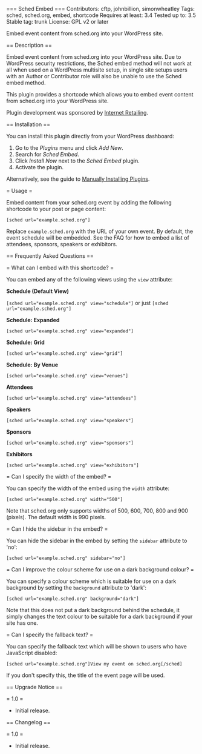 === Sched Embed ===
Contributors: cftp, johnbillion, simonwheatley
Tags: sched, sched.org, embed, shortcode
Requires at least: 3.4
Tested up to: 3.5
Stable tag: trunk
License: GPL v2 or later

Embed event content from sched.org into your WordPress site.

== Description ==

Embed event content from sched.org into your WordPress site. Due to WordPress security restrictions, the Sched embed method will not work at all when used on a WordPress multisite setup, in single site setups users with an Author or Contributor role will also be unable to use the Sched embed method.

This plugin provides a shortcode which allows you to embed event content from sched.org into your WordPress site.

Plugin development was sponsored by [Internet Retailing](http://internetretailing.net).

== Installation ==

You can install this plugin directly from your WordPress dashboard:

 1. Go to the *Plugins* menu and click *Add New*.
 2. Search for *Sched Embed*.
 3. Click *Install Now* next to the *Sched Embed* plugin.
 4. Activate the plugin.

Alternatively, see the guide to [Manually Installing Plugins](http://codex.wordpress.org/Managing_Plugins#Manual_Plugin_Installation).

= Usage =

Embed content from your sched.org event by adding the following shortcode to your post or page content:

`[sched url="example.sched.org"]`

Replace `example.sched.org` with the URL of your own event. By default, the event schedule will be embedded. See the FAQ for how to embed a list of attendees, sponsors, speakers or exhibitors.

== Frequently Asked Questions ==

= What can I embed with this shortcode? =

You can embed any of the following views using the `view` attribute:

**Schedule (Default View)**

`[sched url="example.sched.org" view="schedule"]` or just `[sched url="example.sched.org"]`

**Schedule: Expanded**

`[sched url="example.sched.org" view="expanded"]`

**Schedule: Grid**

`[sched url="example.sched.org" view="grid"]`

**Schedule: By Venue**

`[sched url="example.sched.org" view="venues"]`

**Attendees**

`[sched url="example.sched.org" view="attendees"]`

**Speakers**

`[sched url="example.sched.org" view="speakers"]`

**Sponsors**

`[sched url="example.sched.org" view="sponsors"]`

**Exhibitors**

`[sched url="example.sched.org" view="exhibitors"]`

= Can I specify the width of the embed? =

You can specify the width of the embed using the `width` attribute:

`[sched url="example.sched.org" width="500"]`

Note that sched.org only supports widths of 500, 600, 700, 800 and 900 (pixels). The default width is 990 pixels.

= Can I hide the sidebar in the embed? =

You can hide the sidebar in the embed by setting the `sidebar` attribute to 'no':

`[sched url="example.sched.org" sidebar="no"]`

= Can I improve the colour scheme for use on a dark background colour? =

You can specify a colour scheme which is suitable for use on a dark background by setting the `background` attribute to 'dark':

`[sched url="example.sched.org" background="dark"]`

Note that this does not put a dark background behind the schedule, it simply changes the text colour to be suitable for a dark background if your site has one.

= Can I specify the fallback text? =

You can specify the fallback text which will be shown to users who have JavaScript disabled:

`[sched url="example.sched.org"]View my event on sched.org[/sched]`

If you don't specify this, the title of the event page will be used.

== Upgrade Notice ==

= 1.0 =
* Initial release.

== Changelog ==

= 1.0 =
* Initial release.
